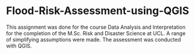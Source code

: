 # Flood-Risk-Assessment-using-QGIS
This assignment was done for the course Data Analysis and Interpretation for the completion of the M.Sc. Risk and Disaster Science at UCL. A range of simplifying assumptions were made. The assessment was conducted with QGIS.
